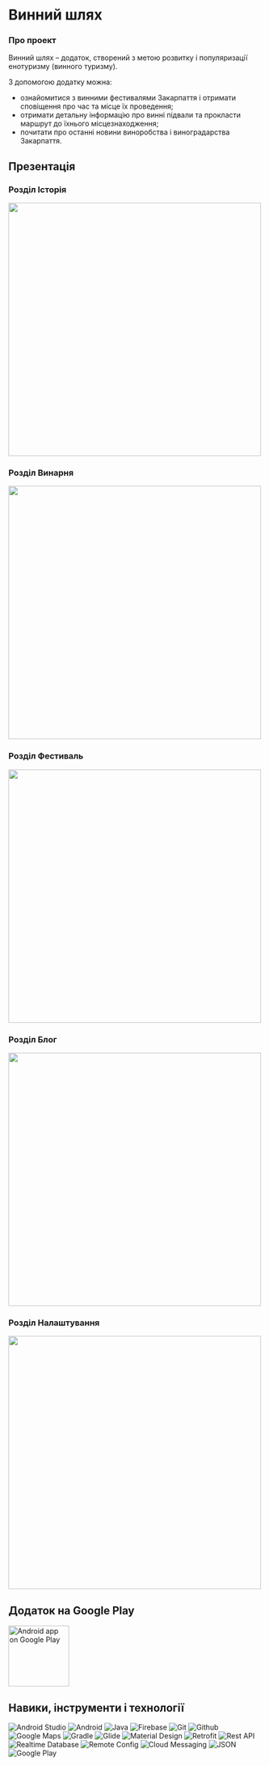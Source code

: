 # Винний шлях

### Про проект

Винний шлях – додаток, створений з метою розвитку і популяризації енотуризму (винного туризму).

З допомогою додатку можна:
*	ознайомитися з винними фестивалями Закарпаття і отримати сповіщення про час та місце їх проведення;
*	отримати детальну інформацію про винні підвали та прокласти маршрут до їхнього місцезнаходження;
*	почитати про останні новини виноробства і виноградарства Закарпаття.


## Презентація

### Розділ <strong>Історія</strong>

<img src="https://github.com/Vovusik/WineTour/blob/master/app/src/main/res/assets/history.gif" height="500" >

### Розділ <strong>Винарня</strong>

<img src="https://github.com/Vovusik/WineTour/blob/master/app/src/main/res/assets/winery.gif" height="500" >

### Розділ <strong>Фестиваль</strong>

<img src="https://github.com/Vovusik/WineTour/blob/master/app/src/main/res/assets/festival.gif" height="500" >

### Розділ <strong>Блог</strong>

<img src="https://github.com/Vovusik/WineTour/blob/master/app/src/main/res/assets/blog.gif" height="500" >

### Розділ <strong>Налаштування</strong>

<img src="https://github.com/Vovusik/WineTour/blob/master/app/src/main/res/assets/setting.gif" height="500" >



## Додаток на Google Play
<a href="https://play.google.com/store/apps/details?id=com.andrukhiv.winetour" target="_blank">
  <img alt="Android app on Google Play"
       src="https://play.google.com/intl/en_us/badges/static/images/badges/ua_badge_web_generic.png" height="120"/>
</a>

## Навики, інструменти і технології

![Android Studio](https://img.shields.io/badge/-AndroidStudio-090909?style=plastic&logo=androidstudio&logoColor=#3DDC84)
![Android](https://img.shields.io/badge/-Android-090909?style=plastic&logo=android&logoColor=3DDC84)
![Java](https://img.shields.io/badge/-Java-090909?style=plastic&logo=java&logoColor=FFFFFF)
![Firebase](https://img.shields.io/badge/-Firebase-090909?style=plastic&logo=firebase&logoColor=FFCA28)
![Git](https://img.shields.io/badge/-Git-090909?style=plastic&logo=git&logoColor=F05032)
![Github](https://img.shields.io/badge/-Github-090909?style=plastic&logo=github&logoColor=FFFFFF)
![Google Maps](https://img.shields.io/badge/-GoogleMaps-090909?style=plastic&logo=googlemaps&logoColor=4285F4)
![Gradle](https://img.shields.io/badge/-Gradle-090909?style=plastic&logo=gradle&logoColor=FFFFFF)
![Glide](https://img.shields.io/badge/-Glide-090909?style=plastic&logo=glide&logoColor=0095D5)
![Material Design](https://img.shields.io/badge/-MaterialDesign-090909?style=plastic&logo=materialdesign&logoColor=FFFFFF)
![Retrofit](https://img.shields.io/badge/-Retrofit2-090909?style=plastic&logo=retrofit&logoColor=0095D5)
![Rest API](https://img.shields.io/badge/-RestAPI-090909?style=plastic&logo=restAPI&logoColor=0095D5)
![Realtime Database](https://img.shields.io/badge/-RealtimeDatabase-090909?style=plastic&logo=realtimedatabase&logoColor=0095D5)
![Remote Config](https://img.shields.io/badge/-RemoteConfig-090909?style=plastic&logo=remoteconfig&logoColor=0095D5)
![Cloud Messaging](https://img.shields.io/badge/-CloudMessaging-090909?style=plastic&logo=cloudmessaging&logoColor=0095D5)
![JSON](https://img.shields.io/badge/-JSON-090909?style=plastic&logo=json&logoColor=FFFFFF)
![Google Play](https://img.shields.io/badge/-GooglePlay-090909?style=plastic&logo=googleplay&logoColor=FFFFFF)
